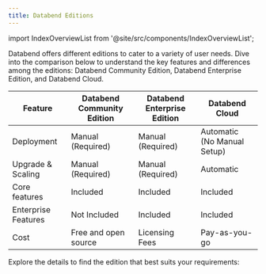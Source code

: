 ```yaml
---
title: Databend Editions
---
```

import IndexOverviewList from '@site/src/components/IndexOverviewList';

Databend offers different editions to cater to a variety of user needs. Dive into the comparison below to understand the key features and differences among the editions: Databend Community Edition, Databend Enterprise Edition, and Databend Cloud.

| Feature             | Databend Community Edition | Databend Enterprise Edition | Databend Cloud              |
|---------------------|----------------------------|-----------------------------|-----------------------------|
| Deployment          | Manual (Required)          | Manual (Required)           | Automatic (No Manual Setup) |
| Upgrade & Scaling   | Manual (Required)          | Manual (Required)           | Automatic                   |
| Core features       | Included                   | Included                    | Included                    |
| Enterprise Features | Not Included               | Included                    | Included                    |
| Cost                | Free and open source       | Licensing Fees              | Pay-as-you-go               |

Explore the details to find the edition that best suits your requirements:

<IndexOverviewList />